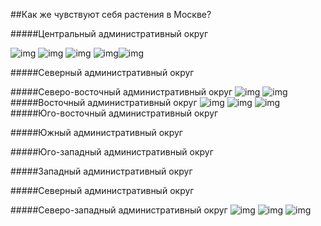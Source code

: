##Как же чувствуют себя растения в Москве?

#####Центральный административный округ

![img](assets/cao1.jpg) ![img](assets/cao2.jpg) ![img](assets/cao3.jpg) ![img](assets/cao4.jpg)![img](assets/cao5.jpg) 

#####Северный административный округ

#####Северо-восточный административный округ
![img](assets/svao1.jpg) ![img](assets/svao2.jpg)  
#####Восточный административный округ
![img](assets/vao1.jpg) ![img](assets/vao2.jpg) ![img](assets/vao3.jpg)
#####Юго-восточный административный округ

#####Южный административный округ

#####Юго-западный административный округ

#####Западный административный округ

#####Северный административный округ

#####Северо-западный административный округ
![img](assets/szao1.jpg) ![img](assets/szao2.jpg) ![img](assets/szao3.jpg)
